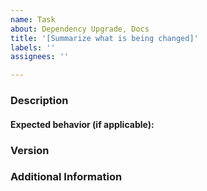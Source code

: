```yaml
---
name: Task
about: Dependency Upgrade, Docs
title: '[Summarize what is being changed]'
labels: ''
assignees: ''

---
```


<!--

Have you read DDF's Code of Conduct? By filing an Issue, you are
expected to comply with it, including treating everyone with respect:
https://github.com/codice/ddf/blob/master/.github/CODE_OF_CONDUCT.md

Do you want to ask a question? Are you looking for support? The DDF
Developers group - https://groups.google.com/forum/#!forum/ddf-developers
is the best place for getting support.

-->

### Description
<!-- 
Description of the issue
Why is this being updated or changed?
-->

#### Expected behavior (if applicable):
<!-- What you expect to happen -->

### Version
<!-- Application version(s) -->

### Additional Information
<!-- Any additional information, or data that might be useful to know about -->
